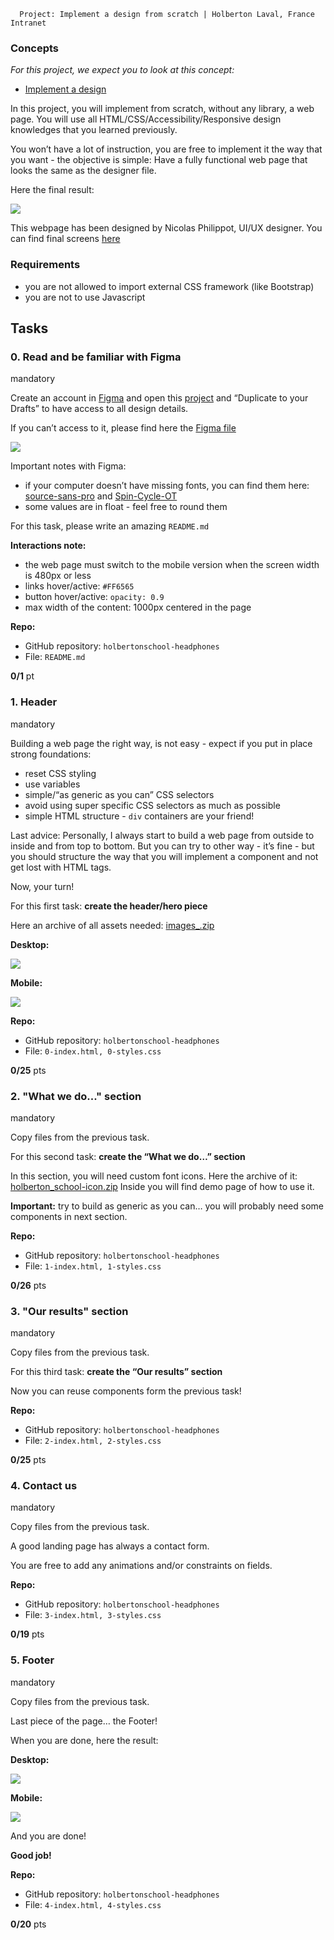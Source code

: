       Project: Implement a design from scratch | Holberton Laval, France Intranet
      
### Concepts

_For this project, we expect you to look at this concept:_

*   [Implement a design](/concepts/963)

In this project, you will implement from scratch, without any library, a web page. You will use all HTML/CSS/Accessibility/Responsive design knowledges that you learned previously.

You won’t have a lot of instruction, you are free to implement it the way that you want - the objective is simple: Have a fully functional web page that looks the same as the designer file.

Here the final result:

![](https://s3.eu-west-3.amazonaws.com/hbtn.intranet/uploads/medias/2020/2/60df485eb772ecbad54a.jpg?X-Amz-Algorithm=AWS4-HMAC-SHA256&X-Amz-Credential=AKIA4MYA5JM5DUTZGMZG%2F20240530%2Feu-west-3%2Fs3%2Faws4_request&X-Amz-Date=20240530T081954Z&X-Amz-Expires=86400&X-Amz-SignedHeaders=host&X-Amz-Signature=842376fa82bef930392c8f861536deede9f90059cb530c9c2f99a08f72b36460)

This webpage has been designed by Nicolas Philippot, UI/UX designer. You can find final screens [here](https://intranet-projects-files.s3.amazonaws.com/holbertonschool-webstack/622/Archive.zip "here")

### Requirements

*   you are not allowed to import external CSS framework (like Bootstrap)
*   you are not to use Javascript

Tasks
-----

### 0\. Read and be familiar with Figma

mandatory

Create an account in [Figma](/rltoken/y6_o1T-HtCyTAGuOJqdA_g "Figma") and open this [project](/rltoken/SpYRV14tPxTZJSjU2Eoh4A "project") and “Duplicate to your Drafts” to have access to all design details.

If you can’t access to it, please find here the [Figma file](/rltoken/tWEPFyHyXyNO9Xfi2Er2EA "Figma file")

![](https://s3.eu-west-3.amazonaws.com/hbtn.intranet/uploads/medias/2020/3/559ad8d43fb61e310e2b.png?X-Amz-Algorithm=AWS4-HMAC-SHA256&X-Amz-Credential=AKIA4MYA5JM5DUTZGMZG%2F20240530%2Feu-west-3%2Fs3%2Faws4_request&X-Amz-Date=20240530T081954Z&X-Amz-Expires=86400&X-Amz-SignedHeaders=host&X-Amz-Signature=073d2c027c598a116d86e9da364d87c050f1fba555c43f83463fb57c52a27f88)

Important notes with Figma:

*   if your computer doesn’t have missing fonts, you can find them here: [source-sans-pro](/rltoken/yvx4-XkjAQJgHlN6RAoKWQ "source-sans-pro") and [Spin-Cycle-OT](/rltoken/Jw0FKYKB6l5_2Koto0duTA "Spin-Cycle-OT")
*   some values are in float - feel free to round them

For this task, please write an amazing `README.md`

**Interactions note:**

*   the web page must switch to the mobile version when the screen width is 480px or less
*   links hover/active: `#FF6565`
*   button hover/active: `opacity: 0.9`
*   max width of the content: 1000px centered in the page

**Repo:**

*   GitHub repository: `holbertonschool-headphones`
*   File: `README.md`

**0/1** pt

### 1\. Header

mandatory

Building a web page the right way, is not easy - expect if you put in place strong foundations:

*   reset CSS styling
*   use variables
*   simple/“as generic as you can” CSS selectors
*   avoid using super specific CSS selectors as much as possible
*   simple HTML structure - `div` containers are your friend!

Last advice: Personally, I always start to build a web page from outside to inside and from top to bottom. But you can try to other way - it’s fine - but you should structure the way that you will implement a component and not get lost with HTML tags.

Now, your turn!

For this first task: **create the header/hero piece**

Here an archive of all assets needed: [images\_.zip](https://s3.eu-west-3.amazonaws.com/hbtn.intranet/uploads/misc/2020/3/d1597894d79386c83b9b.zip?X-Amz-Algorithm=AWS4-HMAC-SHA256&X-Amz-Credential=AKIA4MYA5JM5DUTZGMZG%2F20240530%2Feu-west-3%2Fs3%2Faws4_request&X-Amz-Date=20240530T081954Z&X-Amz-Expires=345600&X-Amz-SignedHeaders=host&X-Amz-Signature=a01cb5d8a2931b99825be22a514c0249ba17d2ced96b386edc5800e759a1c8bb "images_.zip")

**Desktop:**

![](https://s3.eu-west-3.amazonaws.com/hbtn.intranet/uploads/medias/2020/3/4a93441c93989ad7ea72.gif?X-Amz-Algorithm=AWS4-HMAC-SHA256&X-Amz-Credential=AKIA4MYA5JM5DUTZGMZG%2F20240530%2Feu-west-3%2Fs3%2Faws4_request&X-Amz-Date=20240530T081954Z&X-Amz-Expires=86400&X-Amz-SignedHeaders=host&X-Amz-Signature=d2a0a37c6727ecd73777ad276e3e59641f8e6f1ee9d92d4ddbe1ce80b0ea4b1f)

**Mobile:**

![](https://s3.eu-west-3.amazonaws.com/hbtn.intranet/uploads/medias/2020/3/75a582f98640445a2dbf.gif?X-Amz-Algorithm=AWS4-HMAC-SHA256&X-Amz-Credential=AKIA4MYA5JM5DUTZGMZG%2F20240530%2Feu-west-3%2Fs3%2Faws4_request&X-Amz-Date=20240530T081954Z&X-Amz-Expires=86400&X-Amz-SignedHeaders=host&X-Amz-Signature=a8ef369fb24e0979eb302728df0d6b421b20bb027e370ce8d31a0a0b306531fc)

**Repo:**

*   GitHub repository: `holbertonschool-headphones`
*   File: `0-index.html, 0-styles.css`

**0/25** pts

### 2\. "What we do..." section

mandatory

Copy files from the previous task.

For this second task: **create the “What we do…” section**

In this section, you will need custom font icons. Here the archive of it: [holberton\_school-icon.zip](https://s3.eu-west-3.amazonaws.com/hbtn.intranet/uploads/misc/2020/3/7159d988278de54d859d.zip?X-Amz-Algorithm=AWS4-HMAC-SHA256&X-Amz-Credential=AKIA4MYA5JM5DUTZGMZG%2F20240530%2Feu-west-3%2Fs3%2Faws4_request&X-Amz-Date=20240530T081954Z&X-Amz-Expires=345600&X-Amz-SignedHeaders=host&X-Amz-Signature=d122941fc78e6bb9eec990dc3fb57efc0d9a2a230939556ed44a66118d8cbb9e "holberton_school-icon.zip") Inside you will find demo page of how to use it.

**Important:** try to build as generic as you can… you will probably need some components in next section.

**Repo:**

*   GitHub repository: `holbertonschool-headphones`
*   File: `1-index.html, 1-styles.css`

**0/26** pts

### 3\. "Our results" section

mandatory

Copy files from the previous task.

For this third task: **create the “Our results” section**

Now you can reuse components form the previous task!

**Repo:**

*   GitHub repository: `holbertonschool-headphones`
*   File: `2-index.html, 2-styles.css`

**0/25** pts

### 4\. Contact us

mandatory

Copy files from the previous task.

A good landing page has always a contact form.

You are free to add any animations and/or constraints on fields.

**Repo:**

*   GitHub repository: `holbertonschool-headphones`
*   File: `3-index.html, 3-styles.css`

**0/19** pts

### 5\. Footer

mandatory

Copy files from the previous task.

Last piece of the page… the Footer!

When you are done, here the result:

**Desktop:**

![](https://s3.eu-west-3.amazonaws.com/hbtn.intranet/uploads/medias/2020/3/3b5a9f7948a58d58bd43.gif?X-Amz-Algorithm=AWS4-HMAC-SHA256&X-Amz-Credential=AKIA4MYA5JM5DUTZGMZG%2F20240530%2Feu-west-3%2Fs3%2Faws4_request&X-Amz-Date=20240530T081954Z&X-Amz-Expires=86400&X-Amz-SignedHeaders=host&X-Amz-Signature=ce9a1501049795d322d5e7e0bbaef5f0227ee79b031bdafc729601c7c6cd811a)

**Mobile:**

![](https://s3.eu-west-3.amazonaws.com/hbtn.intranet/uploads/medias/2020/3/83d6311e87d4775ca4b3.gif?X-Amz-Algorithm=AWS4-HMAC-SHA256&X-Amz-Credential=AKIA4MYA5JM5DUTZGMZG%2F20240530%2Feu-west-3%2Fs3%2Faws4_request&X-Amz-Date=20240530T081954Z&X-Amz-Expires=86400&X-Amz-SignedHeaders=host&X-Amz-Signature=2ff617016679f2919337af70093609ee43f0b9c123f29ad096997f7eae3389a2)

And you are done!

**Good job!**

**Repo:**

*   GitHub repository: `holbertonschool-headphones`
*   File: `4-index.html, 4-styles.css`

**0/20** pts
